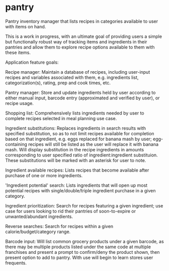 # pantry
Pantry inventory manager that lists recipes in categories available to user with items on hand.

This is a work in progress, with an ultimate goal of providing users a simple but functionally robust way of tracking items and ingredients
in their pantries and allow them to explore recipe options available to them with these items.

Application feature goals:

Recipe manager: Maintain a database of recipes, including user-input recipes and variables associated with them, e.g. ingredients list,
categorization(s), rating, prep and cook times, etc.

Pantry manager: Store and update ingredients held by user according to either manual input, barcode entry (approximated and verified by
user), or recipe usage.

Shopping list: Comprehensively lists ingredients needed by user to complete recipes selected in meal planning use case.

Ingredient substitutions: Replaces ingredients in search results with specified substitution, so as to not limit recipes available for
completion based on that ingredient, e.g. eggs replaced for banana mash by user; egg-containing recipes will still be listed as the user
will replace it with banana mash. Will display substitution in the recipe ingredients in amounts corresponding to user specified ratio of
ingredient:ingredient substituion. These substitutions will be marked with an asterisk for user to note.

Ingredient available recipes: Lists recipes that become available after purchase of one or more ingredients.

'Ingredient potential' search: Lists ingredients that will open up most potential recipes with single/double/triple ingredient purchase in
a given category.

Ingredient prioritization: Search for recipes featuring a given ingredient; use case for users looking to rid their pantries of
soon-to-expire or unwanted/abundant ingredients.

Reverse searches: Search for recipes within a given calorie/budget/category range.

Barcode input: Will list common grocery products under a given barcode, as there may be multiple products listed under the same code at
multiple franchises and present a prompt to confirm/deny the product shown, then present option to add to pantry. With use will begin to
learn stores user frequents.
